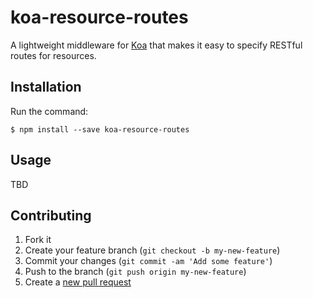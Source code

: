 # koa-resource-routes

A lightweight middleware for [Koa](http://koajs.com/) that makes it easy to specify RESTful routes for resources.

## Installation

Run the command:

    $ npm install --save koa-resource-routes

## Usage

TBD

## Contributing

1. Fork it
2. Create your feature branch (`git checkout -b my-new-feature`)
3. Commit your changes (`git commit -am 'Add some feature'`)
4. Push to the branch (`git push origin my-new-feature`)
5. Create a [new pull request](../../pull/new/master)
